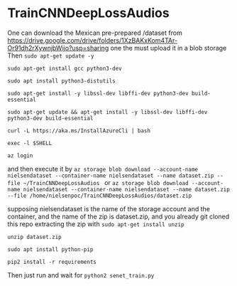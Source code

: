 # TrainCNNDeepLossAudios

One can download the Mexican pre-prepared /dataset from https://drive.google.com/drive/folders/1XzBAKxKom4TAr-Or91dh2rXywnjbWijo?usp=sharing
one the must upload it in a blob storage
Then
`sudo apt-get update -y`

`sudo apt-get install gcc python3-dev`

`sudo apt install python3-distutils`

`sudo apt-get install -y libssl-dev libffi-dev python3-dev build-essential`

`sudo apt-get update && apt-get install -y libssl-dev libffi-dev python3-dev build-essential`

`curl -L https://aka.ms/InstallAzureCli | bash`

`exec -l $SHELL`

`az login`

and then execute it by 
`az storage blob download --account-name nielsendataset --container-name nielsendataset --name dataset.zip --file ~/TrainCNNDeepLossAudios `
or 
`az storage blob download --account-name nielsendataset --container-name nielsendataset --name dataset.zip --file /home/nielsenpoc/TrainCNNDeepLossAudios/dataset.zip`

supposing nielsendataset is the name of the storage account and the container, and the name of the zip is dataset.zip, and you already git cloned this repo
extracting the zip with
`sudo apt-get install unzip`

`unzip dataset.zip`

`sudo apt install python-pip`

`pip2 install -r requirements`

Then just run and wait for 
`python2 senet_train.py`
